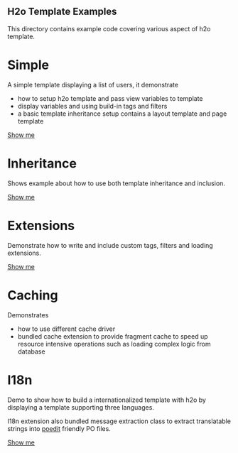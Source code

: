 H2o Template Examples
----------------------
This directory contains example code covering various aspect of h2o template.

Simple
=====================
A simple template displaying a list of users, it demonstrate 

- how to setup h2o template and pass view variables to template
- display variables and using build-in tags and filters
- a basic template inheritance setup contains a layout template and page template

[Show me](simome/)

Inheritance
=====================
Shows example about how to use both template inheritance and inclusion.

[Show me](inheritance/)



Extensions
=====================
Demonstrate how to write and include custom tags, filters and loading extensions.

[Show me](extensions/)


Caching
=====================
Demonstrates

- how to use different cache driver
- bundled cache extension to provide fragment cache to speed up resource intensive operations
  such as loading complex logic from database

I18n
=====================
Demo to show how to build a internationalized template with h2o by displaying a template 
supporting three languages.

I18n extension also bundled message extraction class to extract translatable strings into
[poedit](http://google.com/search?q=poedit) friendly PO files.

[Show me](i18n/)